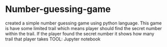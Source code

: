 # Number-guessing-game
created a simple number guessing game using python language. This game is have some limited trail which means player should find the secret number within the trail. If the player found the secret number it shows how many trail that player takes 
TOOL: Jupyter notebook
